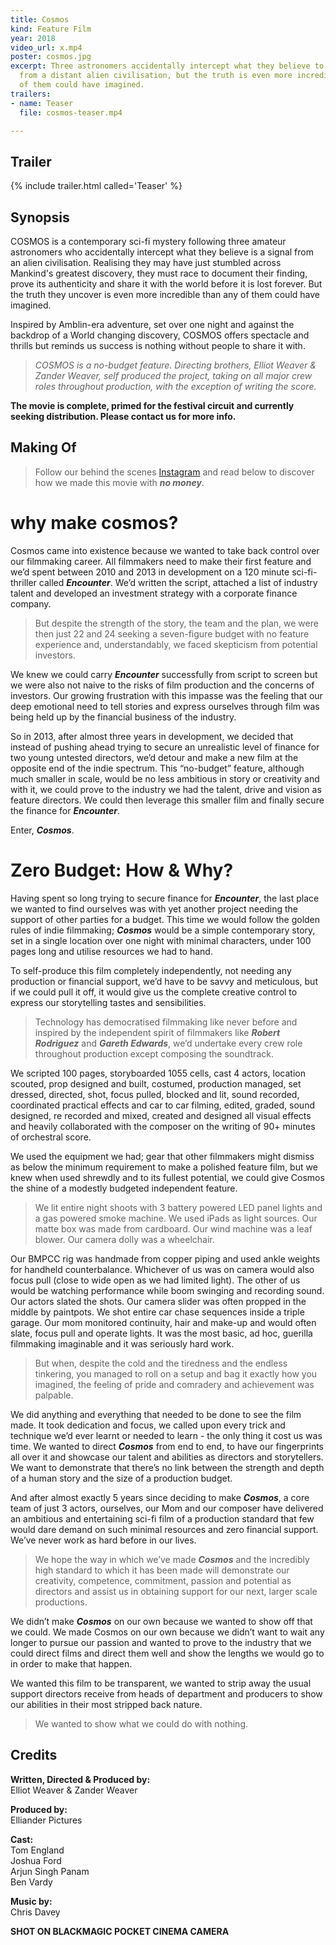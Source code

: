 ```yaml
---
title: Cosmos
kind: Feature Film
year: 2018
video_url: x.mp4
poster: cosmos.jpg
excerpt: Three astronomers accidentally intercept what they believe to be a signal
  from a distant alien civilisation, but the truth is even more incredible than any
  of them could have imagined.
trailers:
- name: Teaser
  file: cosmos-teaser.mp4

---
```

## Trailer

{% include trailer.html called='Teaser' %}

## Synopsis

COSMOS is a contemporary sci-fi mystery following three amateur astronomers who accidentally intercept what they believe is a signal from an alien civilisation. Realising they may have just stumbled across Mankind's greatest discovery, they must race to document their finding, prove its authenticity and share it with the world before it is lost forever. But the truth they uncover is even more incredible than any of them could have imagined.

Inspired by Amblin-era adventure, set over one night and against the backdrop of a World changing discovery, COSMOS offers spectacle and thrills but reminds us success is nothing without people to share it with.

> _COSMOS is a no-budget feature. Directing brothers, Elliot Weaver & Zander Weaver, self produced the project, taking on all major crew roles throughout production, with the exception of writing the score._

**The movie is complete, primed for the festival circuit and currently seeking distribution. Please contact us for more info.**

## Making Of

> Follow our behind the scenes <a href="https://www.instagram.com/cosmos_movie/">Instagram</a> and read below to discover how we made this movie with **_no money_**.

# why make cosmos?

Cosmos came into existence because we wanted to take back control over our filmmaking career. All filmmakers need to make their first feature and we’d spent between 2010 and 2013 in development on a 120 minute sci-fi-thriller called **_Encounter_**. We’d written the script, attached a list of industry talent and developed an investment strategy with a corporate finance company. 

> But despite the strength of the story, the team and the plan, we were then just 22 and 24 seeking a seven-figure budget with no feature experience and, understandably, we faced skepticism from potential investors. 

We knew we could carry **_Encounter_** successfully from script to screen but we were also not naive to the risks of film production and the concerns of investors. Our growing frustration with this impasse was the feeling that our deep emotional need to tell stories and express ourselves through film was being held up by the financial business of the industry. 

So in 2013, after almost three years in development, we decided that instead of pushing ahead trying to secure an unrealistic level of finance for two young untested directors, we’d detour and make a new film at the opposite end of the indie spectrum. This “no-budget” feature, although much smaller in scale, would be no less ambitious in story or creativity and with it, we could prove to the industry we had the talent, drive and vision as feature directors. We could then leverage this smaller film and finally secure the finance for **_Encounter_**.

Enter, **_Cosmos_**.

# Zero Budget: How & Why?

Having spent so long trying to secure finance for **_Encounter_**, the last place we wanted to find ourselves was with yet another project needing the support of other parties for a budget. This time we would follow the golden rules of indie filmmaking; **_Cosmos_** would be a simple contemporary story, set in a single location over one night with minimal characters, under 100 pages long and utilise resources we had to hand. 

To self-produce this film completely independently, not needing any production or financial support, we’d have to be savvy and meticulous, but if we could pull it off, it would give us the complete creative control to express our storytelling tastes and sensibilities. 

> Technology has democratised filmmaking like never before and inspired by the independent spirit of filmmakers like **_Robert Rodriguez_** and **_Gareth Edwards_**, we’d undertake every crew role throughout production except composing the soundtrack. 

We scripted 100 pages, storyboarded 1055 cells, cast 4 actors, location scouted, prop designed and built, costumed, production managed, set dressed, directed, shot, focus pulled, blocked and lit, sound recorded, coordinated practical effects and car to car filming, edited, graded, sound designed, re recorded and mixed, created and designed all visual effects and heavily collaborated with the composer on the writing of 90+ minutes of orchestral score. 

We used the equipment we had; gear that other filmmakers might dismiss as below the minimum requirement to make a polished feature film, but we knew when used shrewdly and to its fullest potential, we could give Cosmos the shine of a modestly budgeted independent feature.

> We lit entire night shoots with 3 battery powered LED panel lights and a gas powered smoke machine. We used iPads as light sources. Our matte box was made from cardboard. Our wind machine was a leaf blower. Our camera dolly was a wheelchair. 

Our BMPCC rig was handmade from copper piping and used ankle weights for handheld counterbalance. Whichever of us was on camera would also focus pull (close to wide open as we had limited light). The other of us would be watching performance while boom swinging and recording sound. Our actors slated the shots. Our camera slider was often propped in the middle by paintpots. We shot entire car chase sequences inside a triple garage. Our mom monitored continuity, hair and make-up and would often slate, focus pull and operate lights. It was the most basic, ad hoc, guerilla filmmaking imaginable and it was seriously hard work. 

> But when, despite the cold and the tiredness and the endless tinkering, you managed to roll on a setup and bag it exactly how you imagined, the feeling of pride and comradery and achievement was palpable. 

We did anything and everything that needed to be done to see the film made. It took dedication and focus, we called upon every trick and technique we’d ever learnt or needed to learn - the only thing it cost us was time. We wanted to direct **_Cosmos_** from end to end, to have our fingerprints all over it and showcase our talent and abilities as directors and storytellers. We want to demonstrate that there’s no link between the strength and depth of a human story and the size of a production budget. 

And after almost exactly 5 years since deciding to make **_Cosmos_**, a core team of just 3 actors, ourselves, our Mom and our composer have delivered an ambitious and entertaining sci-fi film of a production standard that few would dare demand on such minimal resources and zero financial support. We’ve never work as hard before in our lives.

> We hope the way in which we’ve made **_Cosmos_** and the incredibly high standard to which it has been made will demonstrate our creativity, competence, commitment, passion and potential as directors and assist us in obtaining support for our next, larger scale productions. 

We didn’t make **_Cosmos_** on our own because we wanted to show off that we could. We made Cosmos on our own because we didn’t want to wait any longer to pursue our passion and wanted to prove to the industry that we could direct films and direct them well and show the lengths we would go to in order to make that happen.

We wanted this film to be transparent, we wanted to strip away the usual support directors receive from heads of department and producers to show our abilities in their most stripped back nature. 

> We wanted to show what we could do with nothing.

## Credits

**Written, Directed & Produced by:**
<br>Elliot Weaver & Zander Weaver

**Produced by:**
<br>Elliander Pictures

**Cast:**
<br>Tom England
<br>Joshua Ford
<br>Arjun Singh Panam
<br>Ben Vardy

**Music by:**
<br>Chris Davey

**SHOT ON BLACKMAGIC POCKET CINEMA CAMERA**